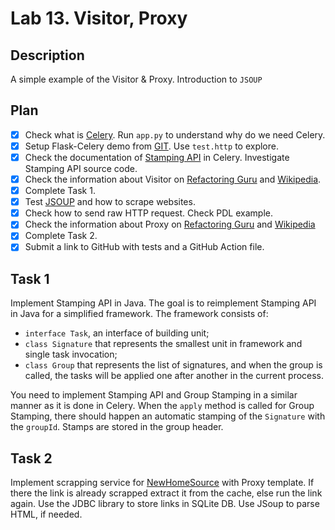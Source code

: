 # Lab 13. Visitor, Proxy

## Description

A simple example of the Visitor & Proxy. Introduction to `JSOUP`

## Plan

- [x] Check what is <a href="https://docs.celeryq.dev/en/stable/">Celery</a>. Run `app.py` to understand why do we need
  Celery.
- [x] Setup Flask-Celery demo from <a href="https://github.com/testdrivenio/flask-celery.git">GIT</a>. Use `test.http`
  to explore.
- [x] Check the documentation of <a href="https://docs.celeryq.dev/en/latest/userguide/canvas.html#stamping">Stamping
  API</a> in Celery. Investigate Stamping API source code.
- [x] Check the information about Visitor on <a href="https://refactoring.guru/design-patterns/visitor">Refactoring
  Guru</a> and <a href="https://en.wikipedia.org/wiki/Visitor_pattern">Wikipedia</a>.
- [x] Complete Task 1.
- [x] Test <a href="https://jsoup.org/">JSOUP</a> and how to scrape websites.
- [x] Check how to send raw HTTP request. Check PDL example.
- [x] Check the information about Proxy on <a href="https://refactoring.guru/design-patterns/proxy">Refactoring Guru</a>
  and <a href="https://en.wikipedia.org/wiki/Proxy_pattern">Wikipedia</a>
- [x] Complete Task 2.
- [x] Submit a link to GitHub with tests and a GitHub Action file.

## Task 1

<p>Implement Stamping API in Java. The goal is to reimplement Stamping 
API in Java for a simplified framework. The framework consists of:</p>

* `interface Task`, an interface of building unit;
* `class Signature` that represents the smallest unit in framework and single task invocation;
* `class Group` that represents the list of signatures, and when the group is
  called, the tasks will be applied one after another in the current process.

You need to implement Stamping API and Group Stamping in a similar manner as it is done in Celery.
When the `apply` method is called for Group Stamping, there should happen an automatic stamping of the `Signature`
with the `groupId`. Stamps are stored in the group header.

## Task 2

<p>Implement scrapping service for <a href="https://www.newhomesource.com/">NewHomeSource</a> with Proxy template. 
If there the link is already scrapped extract it from the cache, else run the 
link again. Use the JDBC library to store links in SQLite DB. Use JSoup to parse HTML, if needed.</p>